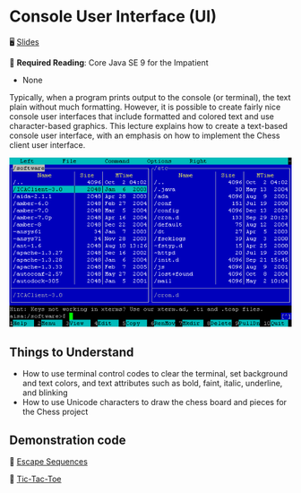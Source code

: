 # Console User Interface (UI)

🖥️ [Slides]()

📖 **Required Reading**: Core Java SE 9 for the Impatient

- None

Typically, when a program prints output to the console (or terminal), the text plain without much formatting. However, it is possible to create fairly nice console user interfaces that include formatted and colored text and use character-based graphics. This lecture explains how to create
a text-based console user interface, with an emphasis on how to implement the Chess client user interface.

![Console User Interface](Midnight_Commander_(2005)_en.png)


## Things to Understand

- How to use terminal control codes to clear the terminal, set background and text colors, and text attributes such as bold, faint, italic, underline, and blinking
- How to use Unicode characters to draw the chess board and pieces for the Chess project

## Demonstration code

📁 [Escape Sequences](example-code/src/ui/EscapeSequences.java)

📁 [Tic-Tac-Toe](example-code/src/ui/TicTacToe.java)
